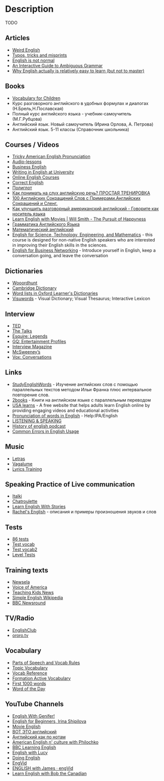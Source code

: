 # Description

TODO


## Articles

- [Weird English](https://www.nationalreview.com/magazine/2021/11/29/weird-english/)
- [Typos, tricks and misprints](https://aeon.co/essays/why-is-the-english-spelling-system-so-weird-and-inconsistent)
- [English is not normal](https://aeon.co/essays/why-is-english-so-weirdly-different-from-other-languages)
- [An Interactive Guide to Ambiguous Grammar](https://www.mcsweeneys.net/articles/an-interactive-guide-to-ambiguous-grammar)
- [Why English actually is relatively easy to learn (but not to master)](http://christopherwink.com/2018/11/05/english-easy-learn-john-mcwhorter-history-magnificent-bastard-tongue/)


## Books

- [Vocabulary for Children](https://en.by1lib.org/booklist/337935/0d3d12)
- Курс разговорного английского в удобных формулах и диалогах (Н.Брель,Н.Пославская)
- Полный курс английского языка - учебник-самоучитель (М.Г.Рубцова)
- Английский язык. Новый самоучитель (Ирина Орлова, А. Петрова)
- Английский язык. 5-11 классы (Справочник школьника)


## Courses / Videos

- [Tricky American English Pronunciation](https://www.coursera.org/learn/tricky-american-english-pronunciation)
- [Audio-lessons](https://english-globe.ru/index.php?option=com_content&task=view&id=13&Itemid=17)
- [Business English](https://english-globe.ru/index.php?option=com_content&task=category&sectionid=19&id=71&Itemid=92)
- [Writing in English at University](https://www.coursera.org/learn/writing-english-university)
- [Online English Courses](http://www.1-language.com/englishcourse/index.htm)
- [Correct English](http://www.correctenglish.ru/exercises/)
- [Полиглот](https://rutracker.org/forum/viewtopic.php?t=3918150)
- [Как понимать на слух английскую речь? ПРОСТАЯ ТРЕНИРОВКА](https://youtu.be/AOVBrB8ypkQ)
- [100 Английских Сокращений Слов с Примерами.Английских Сокращений и Сленг.](https://youtu.be/LVhcyGBLTEg)
- [Как улучшить разговорный американский английский - Говорите как носитель языка](https://youtu.be/m3g51xfopIE)
- [Learn English with Movies | Will Smith - The Pursuit of Happyness](https://youtu.be/pKoH9GkEKxQ)
- [Грамматика Английского Языка](https://stepik.org/course/70675)
- [Математический английский](https://openedu.ru/course/hse/MATHENG/)
- [English for Science, Technology, Engineering, and Mathematics](https://www.coursera.org/learn/stem) - this course is designed for non-native English speakers who are interested in improving their English skills in the sciences.
- [English for Business Networking](https://tidd.ly/3ud49U3) - Introduce yourself in English, keep a conversation going, and leave the conversation


## Dictionaries

- [Wooordhunt](https://wooordhunt.ru/)
- [Cambridge Dictionary](https://dictionary.cambridge.org/)
- [Word lists in Oxford Learner's Dictionaries](https://www.oxfordlearnersdictionaries.com/wordlist/)
- [Visuwords](https://visuwords.com/) - Visual Dictionary; Visual Thesaurus; Interactive Lexicon


## Interview

- [TED](http://www.ted.com/)
- [The Talks](https://the-talks.com/)
- [Esquire: Legends](https://www.esquire.com/what-ive-learned-legends/)
- [GQ: Entertainment Profiles](https://www.gq.com/about/entertainment-profiles-and-interviews)
- [Interview Magazine](https://www.interviewmagazine.com/)
- [McSweeney’s](https://www.mcsweeneys.net/columns/interviews-with-people-who-have-interesting-or-unusual-jobs)
- [Vox: Conversations](https://www.vox.com/conversations)


## Links

- [StudyEnglishWords](https://studyenglishwords.com/) - Изучение английских слов с помощью параллельных текстов методом Ильи Франка плюс интервальное повторение слов.
- [2books](https://2books.su/) - Книги на английском языке с параллельным переводом
- [USA learns](https://www.usalearns.org/) - A free website that helps adults learn English online by providing engaging videos and educational activities
- [Pronunciation of words in English](https://en.wikipedia.org/wiki/Help:IPA/English) - Help:IPA/English
- [LISTENING & SPEAKING](http://www.rong-chang.com/listen.htm)
- [History of english podcast](https://historyofenglishpodcast.com/)
- [Common Errors in English Usage](https://brians.wsu.edu/common-errors/)


## Music

- [Letras](https://www.letras.mus.br/)
- [Vagalume](http://www.vagalume.com.br/)
- [Lyrics Training](http://lyricstraining.com)


## Speaking Practice of Live communication

- [Italki](http://www.italki.com/)
- [Chatroulette](http://chatroulette.com/)
- [Learn English With Stories](https://deepenglish.com/blog/)
- [Rachel's English](http://rachelsenglish.com/) - описания и примеры произношения звуков и слов


## Tests

- [86 tests](http://english03.ru/testy)
- [Test vocab](http://testyourvocab.com/)
- [Test vocab2](https://my.vocabularysize.com/)
- [Level Tests](http://www.englishjet.com/english_courses_files/tests.htm)


## Training texts

- [Newsela](https://newsela.com/)
- [Voice of America](https://learningenglish.voanews.com/)
- [Teaching Kids News](https://teachingkidsnews.com/)
- [Simple English Wikipedia](https://simple.wikipedia.org/)
- [BBC Newsround](https://www.bbc.co.uk/newsround)


## TV/Radio

- [EnglishClub](https://www.englishclub.com/listening/radio.htm)
- [ororo.tv](http://ororo.tv/)


## Vocabulary

- [Parts of Speech and Vocab Rules](https://www.englishclub.com/vocabulary/parts-of-speech.htm)
- [Topic Vocabulary](https://www.englishclub.com/vocabulary/topic.htm)
- [Vocab Reference](https://www.englishclub.com/vocabulary/reference.htm)
- [Formation Active Vocabulary](http://www.english-globe.ru/index.php?option=com_content&task=category&sectionid=18&id=72&Itemid=88)
- [First 1000 words](http://english03.ru/knigi/first1000words.html)
- [Word of the Day](https://www.englishclub.com/vocabulary/word-of-the-day.htm)


## YouTube Channels

- [English With Genifer!](http://www.youtube.com/user/JenniferESL)
- [English for Beginners, Irina Shipilova](https://youtube.com/playlist?list=PLWZ63a6zsYpi5KB3pMeFBxofCQpx7ymPe)
- [Movie English](https://www.youtube.com/channel/UC8Io7LK1rOICcXJh4Y4LUTg)
- [ВОТ ЭТО английский](https://www.youtube.com/c/%D0%92%D0%9E%D0%A2%D0%AD%D0%A2%D0%9E/featured)
- [Английский как по нотам](http://www.youtube.com/user/krutopridumal)
- [American English n' culture with Philochko](http://www.youtube.com/user/philochko)
- [BBC Learning English](https://www.youtube.com/user/bbclearningenglish/featured)
- [English with Lucy](https://www.youtube.com/channel/UCz4tgANd4yy8Oe0iXCdSWfA)
- [Doing English](https://www.youtube.com/user/doingenglishDOTcom)
- [EngVid](https://www.youtube.com/user/engvidenglish)
- [ENGLISH with James · engVid](https://www.youtube.com/c/engvidJames)
- [Learn English with Bob the Canadian](https://www.youtube.com/c/LearnEnglishwithBobtheCanadian)
